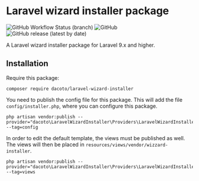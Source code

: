 # Laravel wizard installer package

![GitHub Workflow Status (branch)](https://img.shields.io/github/workflow/status/dacoto/laravel-wizard-installer/CI/master)
![GitHub](https://img.shields.io/github/license/dacoto/laravel-wizard-installer)
![GitHub release (latest by date)](https://img.shields.io/github/v/release/dacoto/laravel-wizard-installer)

A Laravel wizard installer package for Laravel 9.x and higher.

## Installation

Require this package:

```
composer require dacoto/laravel-wizard-installer
```

You need to publish the config file for this package. This will add the file `config/installer.php`, where you can configure this package.

```
php artisan vendor:publish --provider="dacoto\LaravelWizardInstaller\Providers\LaravelWizardInstallerProvider" --tag=config
```

In order to edit the default template, the views must be published as well. The views will then be placed in `resources/views/vendor/wizzard-installer`.

```
php artisan vendor:publish --provider="dacoto\LaravelWizardInstaller\Providers\LaravelWizardInstallerProvider" --tag=views
```
